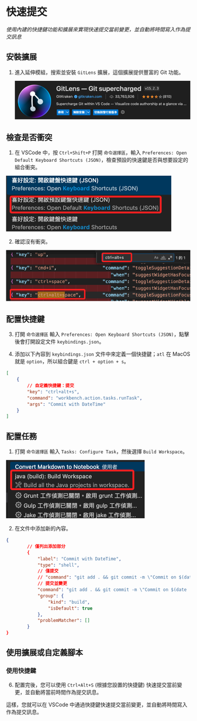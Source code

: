 # 快速提交

_使用內建的快捷鍵功能和擴展來實現快速提交當前變更，並自動將時間寫入作為提交訊息_

## 安裝擴展

1. 進入延伸模組，搜索並安裝 `GitLens` 擴展，這個擴展提供豐富的 Git 功能。

    ![](images/img_02.png)

## 檢查是否衝突

1. 在 VSCode 中，按 `Ctrl+Shift+P` 打開 `命令選擇區`，輸入 `Preferences: Open Default Keyboard Shortcuts (JSON)`，檢查預設的快速鍵是否與想要設定的組合衝突。

![](images/img_05.png)

2. 確認沒有衝突。

![](images/img_06.png)

## 配置快捷鍵

3. 打開 `命令選擇區` 輸入 `Preferences: Open Keyboard Shortcuts (JSON)`，點擊後會打開設定文件 `keybindings.json`。

4. 添加以下內容到 `keybindings.json` 文件中來定義一個快捷鍵；`atl` 在 MacOS 就是 `option`，所以組合鍵是 `ctrl + option + s`。

```json
[
    {
        // 自定義快捷鍵：提交
        "key": "ctrl+alt+s",
        "command": "workbench.action.tasks.runTask",
        "args": "Commit with DateTime"
    }
]
```

## 配置任務

1. 打開 `命令選擇區` 輸入 `Tasks: Configure Task`，然後選擇 `Build Workspace`。

![](images/img_07.png)

2. 在文件中添加新的內容。

```json
{
        // 僅列出添加部分
        {
            "label": "Commit with DateTime",
            "type": "shell",
            // 僅提交
            // "command": "git add . && git commit -m \"Commit on $(date '+%Y-%m-%d %H:%M:%S')\"",
            // 提交並變更
            "command": "git add . && git commit -m \"Commit on $(date '+%Y-%m-%d %H:%M:%S')\" && git push",
            "group": {
                "kind": "build",
                "isDefault": true
            },
            "problemMatcher": []
        }
}
```

## 使用擴展或自定義腳本


### 使用快捷鍵
6. 配置完後，您可以使用 `Ctrl+Alt+S` (根據您設置的快捷鍵) 快速提交當前變更，並自動將當前時間作為提交訊息。

這樣，您就可以在 VSCode 中通過快捷鍵快速提交當前變更，並自動將時間寫入作為提交訊息。